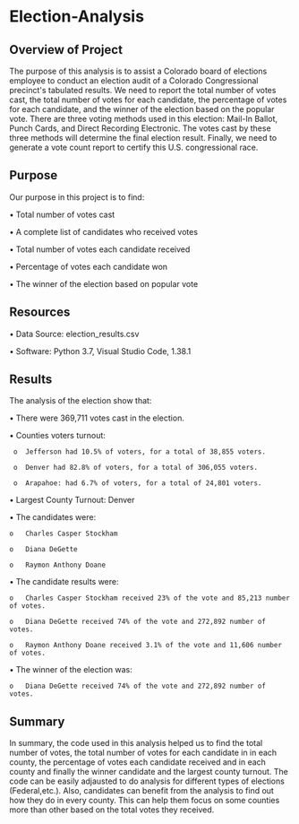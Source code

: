 # Election-Analysis

## Overview of Project

The purpose of this analysis is to assist a Colorado board of elections employee to conduct an election audit of a Colorado Congressional precinct's tabulated results. We need to report the total number of votes cast, the total number of votes for each candidate, the percentage of votes for each candidate, and the winner of the election based on the popular vote. There are three voting methods used in this election: Mail-In Ballot, Punch Cards, and Direct Recording Electronic. The votes cast by these three methods will determine the final election result. Finally, we need to generate a vote count report to certify this U.S. congressional race. 

## Purpose

Our purpose in this project is to find:

•	Total number of votes cast

•	A complete list of candidates who received votes

•	Total number of votes each candidate received

•	Percentage of votes each candidate won

•	The winner of the election based on popular vote

## Resources

•	Data Source: election_results.csv

•	Software: Python 3.7, Visual Studio Code, 1.38.1

## Results

The analysis of the election show that:

•	There were 369,711 votes cast in the election.

•   Counties voters turnout:

     o  Jefferson had 10.5% of voters, for a total of 38,855 voters.
    
     o  Denver had 82.8% of voters, for a total of 306,055 voters.
    
     o  Arapahoe: had 6.7% of voters, for a total of 24,801 voters.

• Largest County Turnout: Denver

•	The candidates were:

    o	Charles Casper Stockham

    o	Diana DeGette

    o	Raymon Anthony Doane

•	The candidate results were:

    o	Charles Casper Stockham received 23% of the vote and 85,213 number of votes.

    o	Diana DeGette received 74% of the vote and 272,892 number of votes.

    o	Raymon Anthony Doane received 3.1% of the vote and 11,606 number of votes.


•	The winner of the election was:

    o	Diana DeGette received 74% of the vote and 272,892 number of votes.
    
    
 ## Summary
 
 In summary, the code used in this analysis helped us to find the total number of votes, the total number of votes for each candidate in in each county, the percentage of votes each candidate received and in each county and finally the winner candidate and the largest county turnout. The code can be easily adjausted to do analysis for different types of elections (Federal,etc.). Also, candidates can benefit from the analysis to find out how they do in every county. This can help them focus on some counties more than other based on the total votes they received. 




